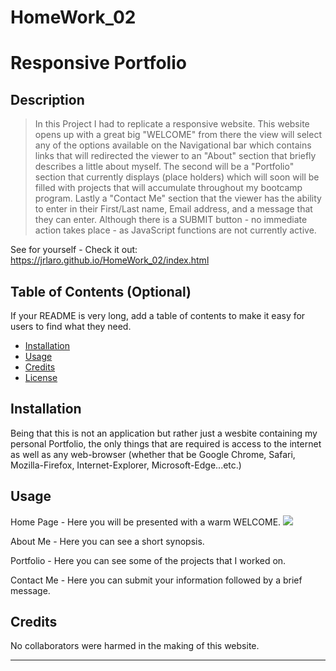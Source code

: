 # HomeWork_02
# Responsive Portfolio




## Description 

> In this Project I had to replicate a responsive website. This website opens up with a great big "WELCOME" from there the view will select any of the options available on the Navigational bar which contains links that will redirected the viewer to an "About" section that briefly describes a little about myself. The second will be a "Portfolio" section that currently displays (place holders) which will soon will be filled with projects that will accumulate throughout my bootcamp program. Lastly a "Contact Me" section that the viewer has the ability to enter in their First/Last name, Email address, and a message that they can enter. Although there is a SUBMIT button - no immediate action takes place - as JavaScript functions are not currently active.


See for yourself - Check it out: 
https://jrlaro.github.io/HomeWork_02/index.html


## Table of Contents (Optional)

If your README is very long, add a table of contents to make it easy for users to find what they need.

* [Installation](#installation)
* [Usage](#usage)
* [Credits](#credits)
* [License](#license)


## Installation

Being that this is not an application but rather just a wesbite containing my personal Portfolio, the only things that are required is access to the internet as well as any web-browser (whether that be Google Chrome, Safari, Mozilla-Firefox, Internet-Explorer, Microsoft-Edge...etc.)
 


## Usage 
Home Page - Here you will be presented with a warm WELCOME.
![](https://user-images.githubusercontent.com/74631465/102282661-edf7fe00-3efe-11eb-9077-221915e2f9db.png)

About Me - Here you can see a short synopsis.


Portfolio - Here you can see some of the projects that I worked on. 


Contact Me - Here you can submit your information followed by a brief message. 


## Credits

No collaborators were harmed in the making of this website.

---

